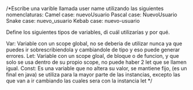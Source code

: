 /*Escribe una varible llamada user name utilizando las siguientes nomenclaturas:
Camel case: nuevoUsuario
Pascal case: NuevoUsuario
Snake case: nuevo_usuario
Kebab case: nuevo-usuario

Define los siguientes tipos de variables, di cuál utilizarías y por qué.

Var: Variable con un scope global, no se deberia de utilizar nunca ya que puedes ir sobrescribiendola y cambiandole de tipo y eso puede generar errores.
Let: Variable con un scope gloal, de bloque o de funcion, y que solo se usa dentro de su propio scope, no puede haber 2 let que se llamen igual.
Const: Es una variable que no altera su valor, se mantiene fijo, (es un final en java) se utiliza para la mayor parte de las instancias, excepto las que van a ir cambiando las cuales sera con la instancia let
*/